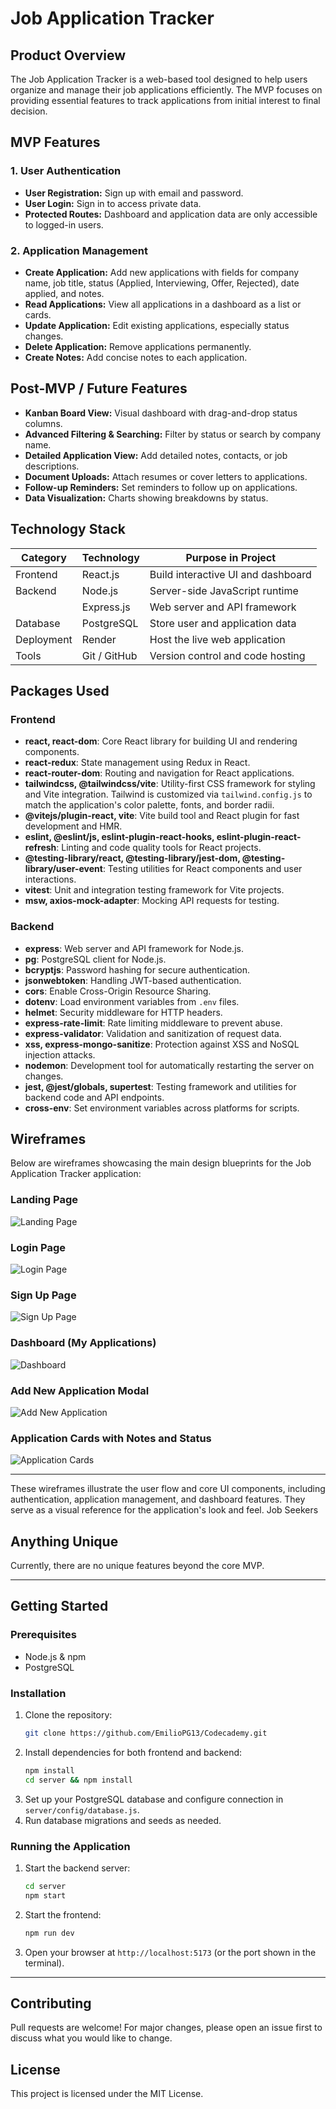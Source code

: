 
# Job Application Tracker

## Product Overview
The Job Application Tracker is a web-based tool designed to help users organize and manage their job applications efficiently. The MVP focuses on providing essential features to track applications from initial interest to final decision.

## MVP Features
### 1. User Authentication
- **User Registration:** Sign up with email and password.
- **User Login:** Sign in to access private data.
- **Protected Routes:** Dashboard and application data are only accessible to logged-in users.

### 2. Application Management
- **Create Application:** Add new applications with fields for company name, job title, status (Applied, Interviewing, Offer, Rejected), date applied, and notes.
- **Read Applications:** View all applications in a dashboard as a list or cards.
- **Update Application:** Edit existing applications, especially status changes.
- **Delete Application:** Remove applications permanently.
- **Create Notes:** Add concise notes to each application.

## Post-MVP / Future Features
- **Kanban Board View:** Visual dashboard with drag-and-drop status columns.
- **Advanced Filtering & Searching:** Filter by status or search by company name.
- **Detailed Application View:** Add detailed notes, contacts, or job descriptions.
- **Document Uploads:** Attach resumes or cover letters to applications.
- **Follow-up Reminders:** Set reminders to follow up on applications.
- **Data Visualization:** Charts showing breakdowns by status.

## Technology Stack
| Category   | Technology     | Purpose in Project                                      |
|------------|----------------|---------------------------------------------------------|
| Frontend   | React.js       | Build interactive UI and dashboard                      |
| Backend    | Node.js        | Server-side JavaScript runtime                          |
|            | Express.js     | Web server and API framework                            |
| Database   | PostgreSQL     | Store user and application data                         |
| Deployment | Render         | Host the live web application                           |
| Tools      | Git / GitHub   | Version control and code hosting                        |

## Packages Used


### Frontend
- **react, react-dom**: Core React library for building UI and rendering components.
- **react-redux**: State management using Redux in React.
- **react-router-dom**: Routing and navigation for React applications.
- **tailwindcss, @tailwindcss/vite**: Utility-first CSS framework for styling and Vite integration. Tailwind is customized via `tailwind.config.js` to match the application's color palette, fonts, and border radii.
- **@vitejs/plugin-react, vite**: Vite build tool and React plugin for fast development and HMR.
- **eslint, @eslint/js, eslint-plugin-react-hooks, eslint-plugin-react-refresh**: Linting and code quality tools for React projects.
- **@testing-library/react, @testing-library/jest-dom, @testing-library/user-event**: Testing utilities for React components and user interactions.
- **vitest**: Unit and integration testing framework for Vite projects.
- **msw, axios-mock-adapter**: Mocking API requests for testing.

### Backend
- **express**: Web server and API framework for Node.js.
- **pg**: PostgreSQL client for Node.js.
- **bcryptjs**: Password hashing for secure authentication.
- **jsonwebtoken**: Handling JWT-based authentication.
- **cors**: Enable Cross-Origin Resource Sharing.
- **dotenv**: Load environment variables from `.env` files.
- **helmet**: Security middleware for HTTP headers.
- **express-rate-limit**: Rate limiting middleware to prevent abuse.
- **express-validator**: Validation and sanitization of request data.
- **xss, express-mongo-sanitize**: Protection against XSS and NoSQL injection attacks.
- **nodemon**: Development tool for automatically restarting the server on changes.
- **jest, @jest/globals, supertest**: Testing framework and utilities for backend code and API endpoints.
- **cross-env**: Set environment variables across platforms for scripts.


## Wireframes

Below are wireframes showcasing the main design blueprints for the Job Application Tracker application:

### Landing Page
![Landing Page](./docs/wireframes/landing-page.png)

### Login Page
![Login Page](./docs/wireframes/login-page.png)

### Sign Up Page
![Sign Up Page](./docs/wireframes/sign-up-page.png)

### Dashboard (My Applications)
![Dashboard](./docs/wireframes/dashboard.png)

### Add New Application Modal
![Add New Application](./docs/wireframes/add-application-modal.png)

### Application Cards with Notes and Status
![Application Cards](./docs/wireframes/application-cards.png)

---
These wireframes illustrate the user flow and core UI components, including authentication, application management, and dashboard features. They serve as a visual reference for the application's look and feel.
Job Seekers

## Anything Unique
Currently, there are no unique features beyond the core MVP.

---
## Getting Started

### Prerequisites
- Node.js & npm
- PostgreSQL

### Installation
1. Clone the repository:
	```bash
	git clone https://github.com/EmilioPG13/Codecademy.git
	```
2. Install dependencies for both frontend and backend:
	```bash
	npm install
	cd server && npm install
	```
3. Set up your PostgreSQL database and configure connection in `server/config/database.js`.
4. Run database migrations and seeds as needed.

### Running the Application
1. Start the backend server:
	```bash
	cd server
	npm start
	```
2. Start the frontend:
	```bash
	npm run dev
	```
3. Open your browser at `http://localhost:5173` (or the port shown in the terminal).

---
## Contributing
Pull requests are welcome! For major changes, please open an issue first to discuss what you would like to change.

## License
This project is licensed under the MIT License.
